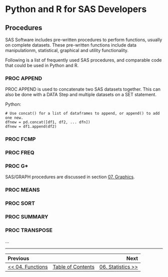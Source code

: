 # Python and R for SAS Developers

## Procedures

SAS Software includes pre-written procedures to perform functions, usually on complete datasets.  These pre-written functions include data manipulationm, statistical, graphical and utility functionality.

Following is a list of frequently used SAS procedures, and comparable code that could be used in Python and R.

### PROC APPEND

PROC APPEND is used to concatenate two SAS datasets together.  This can also be done with a DATA Step and multiple datasets on a SET statement.

Python:

    # Use concat() for a list of dataframes to append, or append() to add one new.
    dfnew = pd.concat([df1, df2, ... dfn])
    dfnew = df1.append(df2)

### PROC FCMP

### PROC FREQ

### PROC G*
SAS/GRAPH procedures are discussed in section [07. Graphics]([07_Graphics.md]).

### PROC MEANS

### PROC SORT

### PROC SUMMARY

### PROC TRANSPOSE

...

---

| Previous       |                | Next           |
|:-------------- |:--------------:| --------------:|
| [&lt;&lt; 04. Functions](04_Functions.md) | [Table of Contents](00_TOC.md) | [06. Statistics &gt;&gt;](06_Statistics.md) |
